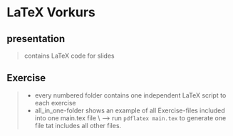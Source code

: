 # LaTeX Vorkurs 

## presentation

> contains LaTeX code for slides

## Exercise

> * every numbered folder contains one independent LaTeX script to each exercise
> * all_in_one-folder shows an example of all Exercise-files included into one main.tex file \\
> --> run `pdflatex main.tex` to generate one file tat includes all other files.

